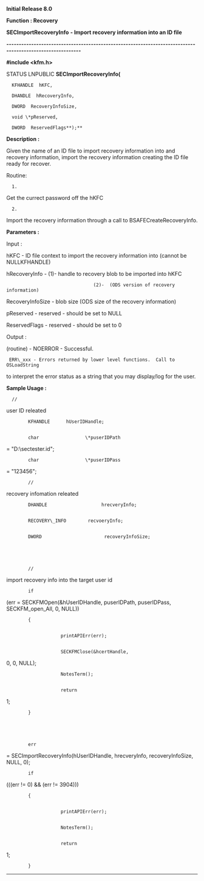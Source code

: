 




<!--
 /\* Font Definitions \*/
 @font-face
 {font-family:Helv;
 panose-1:2 11 6 4 2 2 2 3 2 4;}
@font-face
 {font-family:"Cambria Math";
 panose-1:2 4 5 3 5 4 6 3 2 4;}
 /\* Style Definitions \*/
 p.MsoNormal, li.MsoNormal, div.MsoNormal
 {margin-top:0cm;
 margin-right:0cm;
 margin-bottom:8.0pt;
 margin-left:0cm;
 line-height:107%;
 font-size:11.0pt;
 font-family:"Calibri",sans-serif;}
.MsoChpDefault
 {font-size:11.0pt;}
.MsoPapDefault
 {margin-bottom:8.0pt;
 line-height:107%;}
 /\* Page Definitions \*/
 @page WordSection1
 {size:612.0pt 792.0pt;
 margin:72.0pt 72.0pt 72.0pt 72.0pt;}
div.WordSection1
 {page:WordSection1;}
-->




**Initial Release 8.0**



**Function : Recovery**



**SECImportRecoveryInfo** **- Import
recovery information into an ID file**


**----------------------------------------------------------------------------------------------------------**



**#include <kfm.h>**



STATUS
LNPUBLIC **SECImportRecoveryInfo(**  

      KFHANDLE  hKFC,  

      DHANDLE  hRecoveryInfo,  

      DWORD  RecoveryInfoSize,  

      void \*pReserved,  

      DWORD  ReservedFlags**);**



**Description :**



Given the
name of an ID file to import recovery information into and recovery
information, import the recovery information creating the ID file ready for
recover.


Routine:


      1.
Get the currect password off the hKFC


      2.
Import the recovery information through a call to BSAFECreateRecoveryInfo.


 


**Parameters :**



Input :  

hKFC  -  ID file context to import the recovery information into (cannot be
NULLKFHANDLE)  

  

hRecoveryInfo  -  (1)- handle to recovery blob to be imported into hKFC  

                                    (2)-  (ODS version of recovery information)  

  

RecoveryInfoSize  -  blob size (ODS size of the recovery information)  

  

pReserved  -  reserved - should be set to NULL  

  

ReservedFlags  -  reserved - should be set to 0  

  




Output :  

(routine)  -  NOERROR - Successful.  

     ERR\_xxx - Errors returned by lower level functions.  Call to OSLoadString
to interpret the error status as a string that you may display/log for the
user.  

  

  




 **Sample Usage :**


      //
user ID releated


            KFHANDLE      hUserIDHandle;


            char                 \*puserIDPath
= "D:\\sectester.id";


            char                 \*puserIDPass
= "123456";


 


            //
recovery infomation releated


            DHANDLE                    hrecveryInfo;


            RECOVERY\_INFO        recvoeryInfo;


            DWORD                       recoveryInfoSize;


 


            //
import recovery info into the target user id


 


            if
(err = SECKFMOpen(&hUserIDHandle, puserIDPath, puserIDPass,
SECKFM\_open\_All, 0, NULL))


            {


                        printAPIErr(err);


                        SECKFMClose(&hcertHandle,
0, 0, NULL);


                        NotesTerm();


                        return
1;            


            }


 


            err
= SECImportRecoveryInfo(hUserIDHandle, hrecveryInfo, recoveryInfoSize, NULL,
0);


            if
(((err != 0) && (err != 3904)))


            {


                        printAPIErr(err);


                        NotesTerm();


                        return
1;                                    


            }


 




----------------------------------------------------------------------------------------------------------


 





